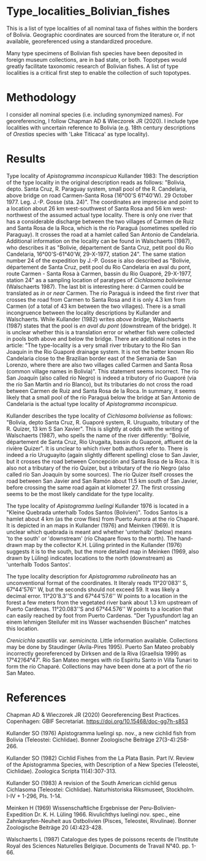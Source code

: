 # Type_localities_Bolivian_fishes
This is a list of type localities of all nominal taxa of fishes within the borders of Bolivia. Geographic coordinates are sourced from the literature or, if not available, georeferenced using a standardized procedure.

Many type specimens of Bolivian fish species have been deposited in foreign museum collections, are in bad state, or both. Topotypes would greatly facilitate taxonomic research of Bolivian fishes. A list of type localities is a critical first step to enable the collection of such topotypes.

# Methodology
I consider all nominal species (i.e. including synonymized names). For georeferencing, I follow Chapman AD & Wieczorek JR (2020). I include type localities with uncertain reference to Bolivia (e.g. 18th century descriptions of _Orestias_ species with 'Lake Titicaca' as type locality).

# Results
Type locality of _Apistogramma inconspicua_ Kullander 1983: The description of the type locality in the original description reads as follows: "Bolivia, depto. Santa Cruz, R. Paraguay system, small pool of the R. Candelaria, above bridge on road Carmen-Santa Rosa (16°00'S 61°40'W). 29 October 1977. Leg. J.-P. Gosse (sta. 24)". The coordinates are imprecise and point to a location about 26 km west-southwest of Santa Rosa and 56 km west-northwest of the assumed actual type locality. There is only one river that has a considerable discharge between the two villages of Carmen de Ruiz and Santa Rosa de la Roca, which is the río Paraguá (sometimes spelled río Paraguay). It crosses the road at a hamlet called San Antonio de Candelaria. Additional information on the locality can be found in Walschaerts (1987), who describes it as "Bolivie, département de Santa Cruz, petit pool du Rio Candelaria, 16°00'S-61°40'W, 29-X-1977, station 24". The same station number 24 of the expedition by J.-P. Gosse is also described as "Bolivie, département de Santa Cruz, petit pool du Rio Candelaria en aval du pont, route Carmen - Santa Rosa à Carmen, bassin du Rio Guaporé, 29-X-1977, station 24" as a sampling location of paratypes of _Cichlasoma boliviense_ (Walschaerts 1987). The last bit is interesting here: _á_ Carmen could be translated as _in_ or _near_ Carmen. The río Paraguá is indeed the first river that crosses the road from Carmen to Santa Rosa and it is only 4.3 km from Carmen (of a total of 43 km between the two villages). There is a small incongruence between the locality descriptions by Kullander and Walschaerts. While Kullander (1982) writes _above bridge_, Walschaerts (1987) states that the pool is _en aval du pont_ (downstream of the bridge). It is unclear whether this is a translation error or whether fish were collected in pools both above and below the bridge. There are additional notes in the article: "The type-locality is a very small river tributary to the Rio San Joaquín in the Rio Guaporé drainage system. It is not the better known Rio Candelaria close to the Brazilian border east of the Serrania de San Lorenzo, where there are also two villages called Carmen and Santa Rosa (common village names in Bolivia)". This statement seems incorrect. The río San Joaquín (also called río Negro) is indeed a tributory of rio Guaporé (via the río San Martín and río Blanco), but its tributaries do not cross the road between Carmen de Ruiz and Santa Rosa de la Roca. In summary, it seems likely that a small pool of the río Paraguá below the bridge at San Antonio de Candelaria is the actual type locality of _Apistogramma inconspicua_.

Kullander describes the type locality of _Cichlasoma boliviense_ as follows: "Bolivia, depto Santa Cruz, R. Guaporé system, R. Uruguaito, tributary of the R. Quizer, 13 km S San Xavier". This is slightly at odds with the writing of Walschaerts (1987), who spells the name of the river differently: "Bolivie, département de Santa Cruz, Rio Urugaita, bassin du Guaporé, affluent de la rivière Quizer". It is unclear to which river both authors refer to. There is indeed a río Uruguayito (again slightly different spelling) close to San Javier, but it crosses the road between Concepción and Santa Rosa de la Roca. It is also not a tributary of the río Quizer, but a tributary of the río Negro (also called río San Joaquín by some sources). The río Quizer itself crosses the road between San Javier and San Ramón about 11.5 km south of San Javier, before crossing the same road again at kilometer 27. The first crossing seems to be the most likely candidate for the type locality.

The type locality of _Apistogramma luelingi_ Kullander 1976 is located in a "Kleine Quebrada unterhalb Todos Santos (Bolivien)". Todos Santos is a hamlet about 4 km (as the crow flies) from Puerto Aurora at the río Chaparé. It is depicted in an maps in Kullander (1976) and Meinken (1969). It is unclear which quebrada is meant and whether 'unterhalb' (below) means 'to the south' or 'downstream' (río Chapare flows to the north). The hand-drawn map by the collector K.H. Lüling printed in the Kullander (1976) suggests it is to the south, but the more detailed map in Meinken (1969, also drawn by Lüling) indicates locations to the north (downstream) as 'unterhalb Todos Santos'.

The type locality description for _Apistogramma rubrolineata_ has an unconventional format of the coordinates. It literaly reads 11°20'083'' S, 67°44'576'' W, but the seconds should not exceed 59. It was likely a decimal error. 11°20'8.3''S and 67°44'57.6'' W points to a location in the forest a few meters from the vegetated river bank about 1.3 km upstream of Puerto Cardenas. 11°20.083''S and 67°44.576'' W points to a location that can easily reached by foot from Puerto Cardenas. "Der Typusfundort lag an einem lehmigen Steilufer mit ins Wasser wachsenden Büschen" matches this location.

_Crenicichla saxatilis_ var. _semicincta_. Little information available. Collections may be done by Staudinger (Avila-Pires 1995). Puerto San Mateo probably incorrectly georeferenced by Dirksen and de la Riva (Graellsia 1999) as 17°42’/64°47’. Río San Mateo merges with río Espiritu Santo in Villa Tunari to form the río Chaparé. Collections may have been done at a port of the río San Mateo.

# References
Chapman AD & Wieczorek JR (2020) Georeferencing Best Practices. Copenhagen: GBIF Secretariat. https://doi.org/10.15468/doc-gg7h-s853

Kullander SO (1976) Apistogramma luelingi sp. nov., a new cichlid fish from Bolivia (Teleostei: Cichlidae). Bonner Zoologische Beiträge 27(3-4):258-266.

Kullander SO (1982) Cichlid Fishes from the La Plata Basin. Part IV. Review of the Apistogramma Species, with Description of a New Species (Teleostei, Cichlidae). Zoologica Scripta 11(4):307-313.

Kullander SO (1983) A revision of the South American cichlid genus Cichlasoma (Teleostei: Cichlidae). Naturhistoriska Riksmuseet, Stockholm. I-IV + 1-296, Pls. 1-14.

Meinken H (1969) Wissenschaftliche Ergebnisse der Peru-Bolivien-Expedition Dr. K. H. Lüling 1966. Rivulichthys luelingi nov. spec., eine Zahnkarpfen-Neuheit aus Ostbolivien (Pisces, Teleostei, Rivulinae). Bonner Zoologische Beiträge 20 (4):423-428. 

Walschaerts L (1987) Catalogue des types de poissons recents de l'Institute Royal des Sciences Naturelles Belgique. Documents de Travail N°40. pp. 1-66.
